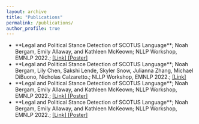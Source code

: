 ```yaml
---
layout: archive
title: "Publications"
permalink: /publications/
author_profile: true
---
```


<ul>
  <li>**Legal and Political Stance Detection of SCOTUS Language**; Noah Bergam, Emily Allaway, and Kathleen McKeown; NLLP Workshop, EMNLP 2022.;
  <a href="https://aclanthology.org/2022.nllp-1.25/">[Link] </a> <a href="scotus_pres.pdf">[Poster] </a>
  </li>
  
  <li>**Legal and Political Stance Detection of SCOTUS Language**; 
  Noah Bergam, Lily Chen, Sakshi Lende, Skyler Snow, Julianna Zhang, Michael DiBuono, Nicholas Calzaretto.;
  NLLP Workshop, EMNLP 2022.;
  <a href="https://ieeexplore.ieee.org/document/9668856">[Link] </a>
  </li>

  <li>**Legal and Political Stance Detection of SCOTUS Language**; Noah Bergam, Emily Allaway, and Kathleen McKeown; NLLP Workshop, EMNLP 2022.;
  <a href="https://aclanthology.org/2022.nllp-1.25/">[Link] </a> <a href="scotus_pres.pdf">[Poster] </a>
  </li>

  <li>**Legal and Political Stance Detection of SCOTUS Language**; Noah Bergam, Emily Allaway, and Kathleen McKeown; NLLP Workshop, EMNLP 2022.;
  <a href="https://aclanthology.org/2022.nllp-1.25/">[Link] </a> <a href="scotus_pres.pdf">[Poster] </a>
  </li>
</ul>






